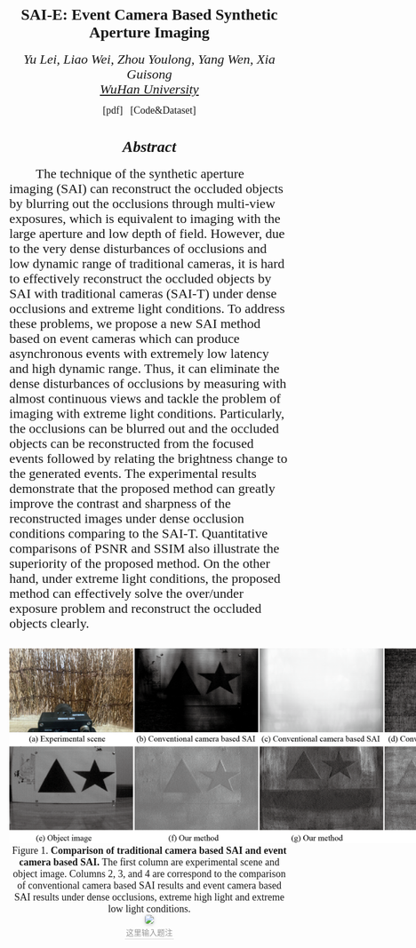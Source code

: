 <p><h1 style="font-family:Times New Roman" align = "center">SAI-E: Event Camera Based Synthetic Aperture Imaging </h1></p>
<p><div style="font-family:Times New Roman" align = "center"><font size="5"><i>Yu Lei, Liao Wei, Zhou Youlong, Yang Wen, Xia Guisong</i></font></div>
<div style="font-family:Times New Roman" align = "center"><font size ="5"><i> <a href="https://en.whu.edu.cn/">WuHan University</a></i></font></div></p>
<div style="font-family:Times New Roman" align = "center"><font size=4>[pdf] &nbsp;&nbsp;[Code&Dataset] </font></div>
<p><h1 style="font-family:Times New Roman" align="center"><i> Abstract </i> </h1></p>
<p><div style="font-family:Times New Roman" align="left">  <font size="5">  &nbsp; &nbsp; &nbsp; &nbsp; The technique of the synthetic aperture imaging (SAI)
can reconstruct the occluded objects by blurring out the occlusions
through multi-view exposures, which is equivalent to imaging with
the large aperture and low depth of field. However, due to the very
dense disturbances of occlusions and low dynamic range of
traditional cameras, it is hard to effectively reconstruct the
occluded objects by SAI with traditional cameras (SAI-T) under dense
occlusions and extreme light conditions. To address these problems,
we propose a new SAI method based on event cameras which can produce
asynchronous events with extremely low latency and high dynamic
range. Thus, it can eliminate the dense disturbances of occlusions
by measuring with almost continuous views and tackle the problem of
imaging with extreme light conditions. Particularly, the occlusions
can be blurred out and the occluded objects can be reconstructed
from the focused events followed by relating the brightness change
to the generated events. The experimental results demonstrate that
the proposed method can greatly improve the contrast and sharpness
of the reconstructed images under dense occlusion conditions
comparing to the SAI-T. Quantitative comparisons of PSNR and SSIM
also illustrate the superiority of the proposed method. On the other
hand, under extreme light conditions, the proposed method can
effectively solve the over/under exposure problem and reconstruct
the occluded objects clearly.</font></div></p>
<div style=" width: 900px" align="center"> &nbsp; &nbsp;&nbsp;&nbsp;&nbsp;&nbsp;&nbsp;
<img alt="" src="https://raw.githubusercontent.com/smjsc/SAI/main/img/highlight_forweb.png" style="margin: 0 auto;" />
</div>
<div style="font-family:Times New Roman" align="center">  <font size="4"> Figure 1. <b>Comparison of traditional camera based SAI and event camera based SAI.</b> The first column are experimental scene and object image. Columns 2, 3, and 4 are correspond to the comparison of conventional camera based SAI results and event camera based SAI results under dense occlusions, extreme high light and extreme low light conditions. </font></div>

<center>
    <img style="border-radius: 0.3125em;
    box-shadow: 0 2px 4px 0 rgba(34,36,38,.12),0 2px 10px 0 rgba(34,36,38,.08);" 
    src="这里输入图片地址""https://raw.githubusercontent.com/smjsc/SAI/main/img/highlight_forweb.png">
    <br>
    <div style="color:orange; border-bottom: 1px solid #d9d9d9;
    display: inline-block;
    color: #999;
    padding: 2px;">这里输入题注</div>
</center>
